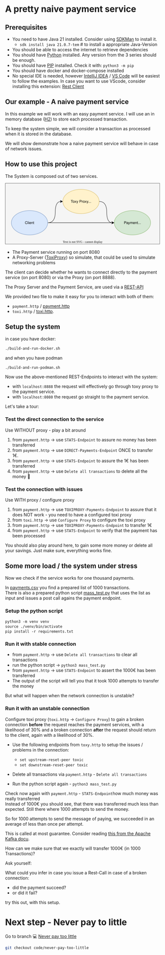 # A pretty naive payment service

## Prerequisites

* You need to have Java 21 installed. Consider using [SDKMan](https://sdkman.io/) to install it.
  * `sdk install java 21.0.7-tem` # to install a appropriate Java-Version 
* You should be able to access the internet to retrieve dependencies
* You should have [Python](https://www.python.org/) installed. Any version from the 3 series should be enough.
* You should have [PIP](https://pypi.org/project/pip/) installed. Check it with: `python3 -m pip`
* You should have docker and docker-compose installed
* No special IDE is needed, however [IntelliJ IDEA](https://www.jetbrains.com/idea/) / [VS Code](https://code.visualstudio.com/) will be easiest to follow the examples. In case you want to use VScode, consider installing this extension: [Rest Client](https://marketplace.visualstudio.com/items?itemName=humao.rest-client)

## Our example - A naive payment service

In this example we will work with an easy payment service. I will use an in memory database ([H2](https://www.h2database.com/html/main.html)) to store each processed transaction.

To keep the system simple, we will consider a transaction as processed when it is stored in the database.

We will show demonstrate how a naive payment service will behave in case of network issues.

## How to use this project

The System is composed out of two services.

![image](architecture.svg)

* The Payment service running on port 8080
* A Proxy-Server ([ToxiProxy](https://github.com/Shopify/toxiproxy)) so simulate, that could be used to simulate networking problems

The client can decide whether he wants to connect directly to the payment service (on port 8080) or via the Proxy (on port 8888).

The Proxy Server and the Payment Service, are used via a [REST-API](https://ics.uci.edu/~fielding/pubs/dissertation/rest_arch_style.htm)

We provided two file to make it easy for you to interact with both of them:

 * `payment.http` / [payment.http](https://github.com/in-der-kothe/exactly-once-semantics/blob/code/naive-payment-system/payment.http) 
 * `toxi.http` / [toxi.http](https://github.com/in-der-kothe/exactly-once-semantics/blob/code/naive-payment-system/toxi.http).

## Setup the system
in case you have docker:
```bash
./build-and-run-docker.sh
```
and when you have podman
```bash
./build-and-run-podman.sh
```

Now use the above-mentioned REST-Endpoints to interact with the system:

 - with `localhost:8888` the request will effectively go through toxy proxy to the payment service.
 - with `localhost:8080` the request go straight to the payment service.

Let's take a tour:

### Test the direct connection to the service
Use WITHOUT proxy - play a bit around
1. from `payment.http` -> use `STATS-Endpoint` to assure no money has been transferred
2. from `payment.http` -> use `DIRECT-Payments-Endpoint` ONCE  to transfer 1€.
3. from `payment.http` -> use `STATS-Endpoint` to assure the 1€ has been transferred
4. from `payment.http` -> use `Delete all transactions` to delete all the money :money_with_wings:

### Test the connection with issues
Use WITH proxy / configure proxy
1. from `payment.http` -> use `TOXIPROXY-Payments-Endpoint` to assure that it does NOT work - you need to have a configured toxi proxy
2. from `toxi.http` -> use `Configure Proxy` to configure the toxi proxy 
3. from `payment.http` -> use `TOXIPROXY-Payments-Endpoint` to transfer 1€
4. from `payment.http` -> use `STATS-Endpoint` to verify that the payment has been processed

You should also play around here, to gain some more money or delete all your savings. Just make sure, everything works fine.

## Some more load / the system under stress
Now we check if the service works for one thousand payments.

In [payments.csv](https://github.com/in-der-kothe/exactly-once-semantics/blob/code/naive-payment-system/payments.csv) you find a prepared list of 1000 transactions.\
There is also a prepared python script [mass_test.py](https://github.com/in-der-kothe/exactly-once-semantics/blob/code/naive-payment-system/mass_test.py) that uses the list as input and issues a post call agains the payment endpoint.

### Setup the python script
```
python3 -m venv venv
source ./venv/bin/activate
pip install -r requirements.txt
```

### Run it with stable connection
* from `payment.http` -> use `Delete all transactions` to clear all transactions 
* run the python script -> `python3 mass_test.py`
* from `payment.http` -> use `STATS-Endpoint` to assert the 1000€ has been transferred 
* The output of the script will tell you that it took 1000 attempts to transfer the money

But what will happen when the network connection is unstable?

### Run it with an unstable connection
Configure toxi proxy (`toxi.http` -> `Configure Proxy`) to gain a broken connection **before** the request reaches the payment services, with a likelihood of 30% and a broken connection **after** the request should return to the client, again with a likelihood of 30%.

* Use the following endpoints from `toxy.http` to setup the issues / problems in the connection:
  - `set upstream-reset-peer toxic`
  - `set downstream-reset-peer toxic`

* Delete all transactions via `payment.http` - `Delete all transactions`
* Run the python script again - `python3 mass_test.py`
  
Check now again with `payment.http` - `STATS-Endpoint`how much money was really transferred\
Instead of 1000€ you should see, that there was transferred much less than expected.
Still there where 1000 attempts to send the money.

So for 1000 attempts to send the message of paying, we succeeded in an average of less than once per attempt.

This is called at most guarantee. Consider reading [this from the Apache Kafka docu](https://docs.confluent.io/kafka/design/delivery-semantics.html).

How can we make sure that we exactly will transfer 1000€ (in 1000 Transactions)?

Ask yourself:

What could you infer in case you issue a Rest-Call in case of a broken connection:

* did the payment succeed?
* or did it fail?

try this out, with this setup.

# Next step - Never pay to little
Go to branch :computer: [Never pay too little](https://github.com/in-der-kothe/exactly-once-semantics/tree/code/never-pay-too-little)

```bash
git checkout code/never-pay-too-little
```

[^1]: IntelliJ - this should work out-of-the-box\
VS Code - you need this plugin: [Humao Rest Client](https://marketplace.visualstudio.com/items?itemName=humao.rest-client)
